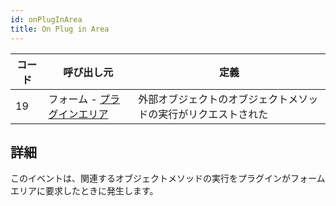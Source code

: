 ```yaml
---
id: onPlugInArea
title: On Plug in Area
---
```


| コード | 呼び出し元                                                 | 定義                              |
| --- | ----------------------------------------------------- | ------------------------------- |
| 19  | フォーム - [プラグインエリア](FormObjects/pluginArea_overview.md) | 外部オブジェクトのオブジェクトメソッドの実行がリクエストされた |


## 詳細

このイベントは、関連するオブジェクトメソッドの実行をプラグインがフォームエリアに要求したときに発生します。 